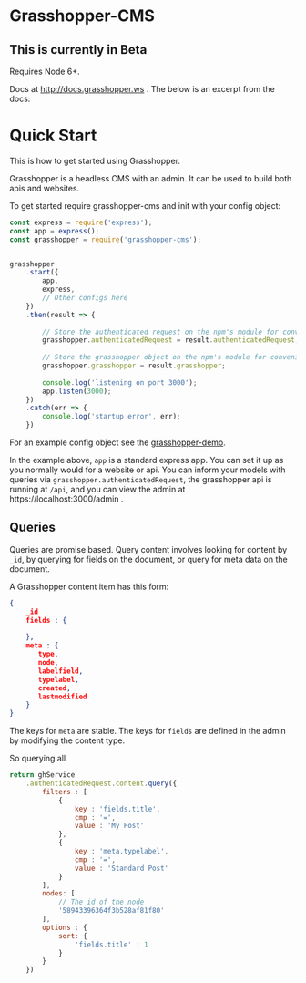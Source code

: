 # Grasshopper-CMS

## This is currently in Beta

Requires Node 6+.

Docs at http://docs.grasshopper.ws . The below is an excerpt from the docs:

# Quick Start

This is how to get started using Grasshopper.

Grasshopper is a headless CMS with an admin. It can be used to build both apis and websites.

To get started require grasshopper-cms and init with your config object:

```javascript
const express = require('express');
const app = express();
const grasshopper = require('grasshopper-cms');


grasshopper
    .start({
        app,
        express,
        // Other configs here
    })
    .then(result => {
        
        // Store the authenticated request on the npm's module for convenience
        grasshopper.authenticatedRequest = result.authenticatedRequest;
        
        // Store the grasshopper object on the npm's module for convenience
        grasshopper.grasshopper = result.grasshopper;
        
        console.log('listening on port 3000');
        app.listen(3000);
    })
    .catch(err => {
        console.log('startup error', err);
    })
```

For an example config object see the [grasshopper-demo](https://github.com/grasshopper-cms/grasshopper-demo/blob/master/index.js#L9).

In the example above, `app` is a standard express app. You can set it up as you normally would for a website or api. 
You can inform your models with queries via `grasshopper.authenticatedRequest`, the grasshopper api is running at `/api`,
and you can view the admin at https://localhost:3000/admin .

## Queries

Queries are promise based. Query content involves looking for content by `_id`, by querying for fields on the document, or query for meta
data on the document.

A Grasshopper content item has this form:

```json
{
    _id
    fields : {
        
    },
    meta : {
       type,
       node,
       labelfield,
       typelabel,
       created,
       lastmodified
    }
}
```

The keys for `meta` are stable. The keys for `fields` are defined in the admin by modifying the content type.

So querying all 

```javascript
return ghService
    .authenticatedRequest.content.query({
        filters : [
            {
                key : 'fields.title',
                cmp : '=',
                value : 'My Post'
            },
            {
                key : 'meta.typelabel',
                cmp : '=',
                value : 'Standard Post'
            }
        ],
        nodes: [
            // The id of the node
            '58943396364f3b528af81f80'
        ],
        options : {
            sort: {
                'fields.title' : 1
            }
        }
    })
```
